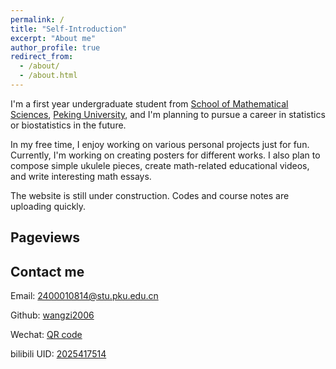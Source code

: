 ```yaml
---
permalink: /
title: "Self-Introduction"
excerpt: "About me"
author_profile: true
redirect_from: 
  - /about/
  - /about.html
---
```


I'm a first year undergraduate student from [School of Mathematical Sciences](https://www.math.pku.edu.cn/index.htm), [Peking University](https://www.pku.edu.cn/), and I'm planning to pursue a career in statistics or biostatistics in the future.

In my free time, I enjoy working on various personal projects just for fun. Currently, I'm working on creating posters for different works. I also plan to compose simple ukulele pieces, create math-related educational videos, and write interesting math essays.<!--My research interest includes computer vision, computer graphics, machine learning, and computational photography.-->

<!--I am very fortunate to be advised by [Prof. XXX](https://www.XXX.com/) of XXX Lab from [School of Computer Science](https://cs.pku.edu.cn/), Peking University. I was advised by [Prof. XX](https://XXX.pku.edu.cn/) from [School of Computer Science](https://cs.pku.edu.cn/), Peking University.-->

<!--You can find my CV here: [Curriculum Vitae](../assets/Curriculum_Vitae.pdf).-->

The website is still under construction. Codes and course notes are uploading quickly.

<h2>Pageviews</h2>
<script type="text/javascript" id="mapmyvisitors" src="//mapmyvisitors.com/map.js?d=SU4oy-kZpmJEJbJBdLOoXSyfcRsCUYY2IGDrKMipwpE&cl=ffffff&w=a"></script>

<h2>Contact me</h2>


Email: [2400010814@stu.pku.edu.cn](mailto:2400010814@stu.pku.edu.cn)

Github: [wangzi2006](https://github.com/wangzi2006)

Wechat: [QR code](../images/wechat.jpg)

bilibili UID: [2025417514](https://space.bilibili.com/2025417514)
